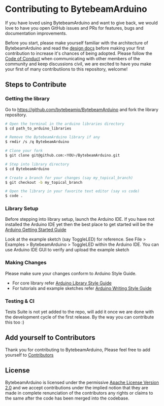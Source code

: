 # Contributing to BytebeamArduino

If you have loved using BytebeamArduino and want to give back, we would love to have you open GitHub issues and PRs for features, bugs and documentation improvements.

Before you start, please make yourself familiar with the architecture of BytebeamArduino and read the [design docs][design] before making your first contribution to increase it's chances of being adopted. Please follow the [Code of Conduct][coc] when communicating with other members of the community and keep discussions civil, we are excited to have you make your first of many contributiions to this repository, welcome!

## Steps to Contribute

### Getting the library

Go to <https://github.com/bytebeamio/BytebeamArduino> and fork the library repository.

```bash
# Open the terminal in the arduino libraries directory
$ cd path_to_arduino_libraries

# Remove the BytebeamArduino library if any
$ rmdir /s /q BytebeamArduino

# Clone your fork
$ git clone git@github.com:<YOU>/BytebeamArduino.git

# Step into library directory
$ cd BytebeamArduino

# Create a branch for your changes (say my_topical_branch)
$ git checkout -b my_topical_branch

# Open the library in your favorite text editor (say vs code)
$ code .
```

### Library Setup

Before stepping into library setup, launch the Arduino IDE. If you have not installed the Arduino IDE yet then the best place to get started will be the [Arduino Getting Started Guide][arduino-get-started]

Look at the example sketch (say ToggleLED) for reference. See File > Examples > BytebeamArduino > ToggleLED within the Arduino IDE. You can use Arduino IDE GUI to verify and upload the example sketch

### Making Changes

Please make sure your changes conform to Arduino Style Guide.

- For core library refer [Arduino Library Style Guide][arduino-library-style]
- For tutorials and example sketches refer [Arduino Writing Style Guide][arduino-writing-style]

### Testing & CI

Tests Suite is not yet added to the repo, will add it once we are done with the development cycle of the first release. By the way you can contribute this too :)

## Add yourself to Contributors

Thank you for contributing to BytebeamArduino, Please feel free to add yourself to [Contributors][contributors]

## License

BytebeamArduino is licensed under the permissive [Apache License Version 2.0][license] and we accept contributions under the implied notion that they are made in complete renunciation of the contributors any rights or claims to the same after the code has been merged into the codebase.

[license]: LICENSE
[design]: docs/design.md
[coc]: CODE_OF_CONDUCT.md
[arduino-get-started]: https://docs.arduino.cc/learn/starting-guide/getting-started-arduino
[arduino-library-style]: https://docs.arduino.cc/learn/contributions/arduino-library-style-guide
[arduino-writing-style]: https://docs.arduino.cc/learn/contributions/arduino-writing-style-guide
[contributors]: AUTHORS.md#contributors